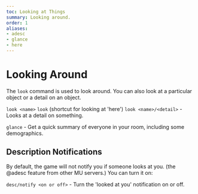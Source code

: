 ```yaml
---
toc: Looking at Things
summary: Looking around.
order: 1
aliases:
- adesc
- glance
- here
---
```

# Looking Around

The `look` command is used to look around.  You can also look at a particular object or a detail on an object.

`look <name>`
`look`  (shortcut for looking at 'here')
`look <name>/<detail>` - Looks at a detail on something.

`glance` - Get a quick summary of everyone in your room, including some demographics.

## Description Notifications

By default, the game will not notify you if someone looks at you. (the @adesc feature from other MU servers.) You can turn it on:

`desc/notify <on or off>` - Turn the 'looked at you' notification on or off.
